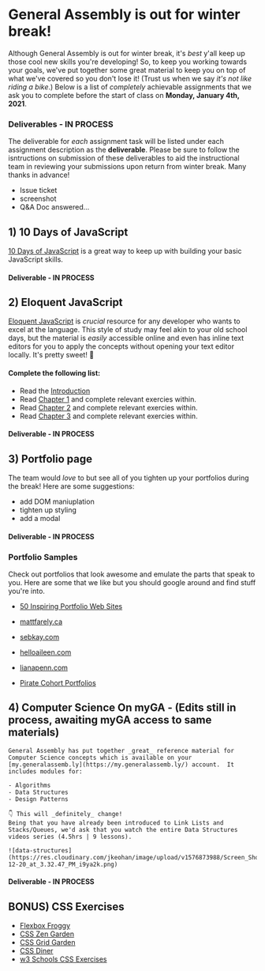 # General Assembly is out for winter break! 

Although General Assembly is out for winter break, it's _best_ y'all keep up those cool new skills you're developing! So, to keep you working towards your goals, we've put together some great material to keep you on top of what we've covered so you don't lose it! (Trust us when we say _it's not like riding a bike_.) Below is a list of _completely_ achievable assignments that we ask you to complete before the start of class on **Monday, January 4th, 2021**.

### Deliverables - IN PROCESS
The deliverable for _each_ assignment task will be listed under each assignment description as the **deliverable**. Please be sure to follow the isntructions on submission of these deliverables to aid the instructional team in reviewing your submissions upon return from winter break. Many thanks in advance! 
- Issue ticket
- screenshot
- Q&A Doc answered... 

## 1) 10 Days of JavaScript
[10 Days of JavaScript](https://www.hackerrank.com/domains/tutorials/10-days-of-javascript) is a great way to keep up with building your basic JavaScript skills. 
#### Deliverable - IN PROCESS

## 2) Eloquent JavaScript 
[Eloquent JavaScript](https://eloquentjavascript.net/) is _crucial_ resource for any developer who wants to excel at the language. This style of study may feel akin to your old school days, but the material is _easily_ accessible online and even has inline text editors for you to apply the concepts without opening your text editor locally. It's pretty sweet! 🚀

#### Complete the following list:
- Read the [Introduction](https://eloquentjavascript.net/00_intro.html)
- Read [Chapter 1](https://eloquentjavascript.net/01_values.html) and complete relevant exercies within. 
- Read [Chapter 2](https://eloquentjavascript.net/02_program_structure.html) and complete relevant exercies within. 
- Read [Chapter 3](https://eloquentjavascript.net/03_functions.html) and complete relevant exercies within. 
#### Deliverable - IN PROCESS

## 3) Portfolio page 
The team would _love_ to but see all of you tighten up your portfolios during the break! Here are some suggestions: 

- add DOM maniuplation
- tighten up styling
- add a modal
#### Deliverable - IN PROCESS


### Portfolio Samples
Check out portfolios that look awesome and emulate the parts that speak to you. Here are some that we like but you should google around and find stuff you're into.
 
 - [50 Inspiring Portfolio Web Sites](https://speckyboy.com/creative-portfolios-of-50-designers/)

 - [mattfarely.ca](http://mattfarley.ca/)

 - [sebkay.com](http://sebkay.com/)

 - [helloaileen.com](http://helloaileen.com)

 - [lianapenn.com](https://www.lianapenn.com/)
 
 - [Pirate Cohort Portfolios](https://docs.google.com/spreadsheets/d/1r5sAr-cW6WjmpJoSx3KIqftFGzkQ3cdSEY-97PWqrLU/edit#gid=0)


## 4) Computer Science On myGA - (Edits still in process, awaiting myGA access to same materials)


```
General Assembly has put together _great_ reference material for Computer Science concepts which is available on your [my.generalassemb.ly](https://my.generalassemb.ly/) account.  It includes modules for: 

- Algorithms
- Data Structures
- Design Patterns

👇 This will _definitely_ change!
Being that you have already been introduced to Link Lists and Stacks/Queues, we'd ask that you watch the entire Data Structures videos series (4.5hrs | 9 lessons).  

![data-structures](https://res.cloudinary.com/jkeohan/image/upload/v1576873988/Screen_Shot_2019-12-20_at_3.32.47_PM_i9ya2k.png)
```
#### Deliverable - IN PROCESS

## BONUS) CSS Exercises
- [Flexbox Froggy](https://flexboxfroggy.com/)
- [CSS Zen Garden](http://www.csszengarden.com/)
- [CSS Grid Garden](http://www.csszengarden.com/)
- [CSS Diner](https://flukeout.github.io/#)
- [w3 Schools CSS Exercises](http://webdevable.com/w3schools/css/exercisef5ec.html?filename=exercise_syntax1_)

